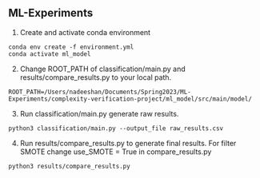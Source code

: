## ML-Experiments

1. Create and activate conda environment
```
conda env create -f environment.yml
conda activate ml_model
```

2. Change ROOT_PATH of classification/main.py and results/compare_results.py to your local path.
```
ROOT_PATH=/Users/nadeeshan/Documents/Spring2023/ML-Experiments/complexity-verification-project/ml_model/src/main/model/
```

3. Run classification/main.py generate raw results.
```
python3 classification/main.py --output_file raw_results.csv
```

4. Run results/compare_results.py to generate final results. For filter SMOTE change use_SMOTE = True in compare_results.py
```
python3 results/compare_results.py
```